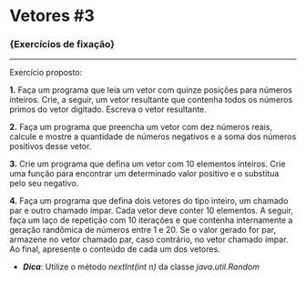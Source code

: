 # Vetores #3

### {Exercícios de fixação}
***

Exercício proposto:

**1.** Faça um programa que leia um vetor com quinze posições para números inteiros. Crie, a seguir, um vetor resultante que contenha todos os números primos do vetor digitado.
Escreva o vetor resultante.

**2.** Faça um programa que preencha um vetor com dez números reais, calcule e mostre a quantidade de números negativos e a soma dos números positivos desse vetor.

**3.** Crie um programa que defina um vetor com 10 elementos inteiros. Crie uma função para encontrar um determinado valor positivo e o substitua pelo seu negativo.

**4.** Faça um programa que defina dois vetores do tipo inteiro, um chamado par e outro chamado ímpar. Cada vetor deve conter 10 elementos. A seguir, faça um laço de repetição com 10 iterações e que contenha internamente a geração randômica de números entre 1 e 20. Se o valor gerado for par, armazene no vetor chamado par, caso contrário, no vetor chamado ímpar. Ao final, apresente o conteúdo de cada um dos vetores.

- ***Dica***: Utilize o método *nextInt(int n)* da classe *java.util.Random*
